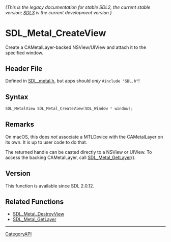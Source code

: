 ###### (This is the legacy documentation for stable SDL2, the current stable version; [SDL3](https://wiki.libsdl.org/SDL3/) is the current development version.)
# SDL_Metal_CreateView

Create a CAMetalLayer-backed NSView/UIView and attach it to the specified window.

## Header File

Defined in [SDL_metal.h](https://github.com/libsdl-org/SDL/blob/SDL2/include/SDL_metal.h), but apps should _only_ `#include "SDL.h"`!

## Syntax

```c
SDL_MetalView SDL_Metal_CreateView(SDL_Window * window);

```

## Remarks

On macOS, this does *not* associate a MTLDevice with the CAMetalLayer on
its own. It is up to user code to do that.

The returned handle can be casted directly to a NSView or UIView. To access
the backing CAMetalLayer, call [SDL_Metal_GetLayer](SDL_Metal_GetLayer)().

## Version

This function is available since SDL 2.0.12.

## Related Functions

* [SDL_Metal_DestroyView](SDL_Metal_DestroyView)
* [SDL_Metal_GetLayer](SDL_Metal_GetLayer)

----
[CategoryAPI](CategoryAPI)

